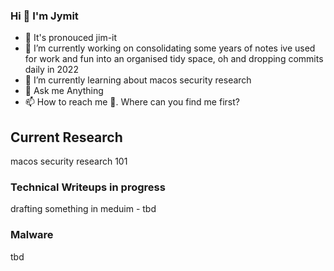### Hi 👋 I'm Jymit
<!--
**Jymit/jymit** is a ✨ _special_ ✨ repository because its `README.md` (this file) appears on your GitHub profile.
Here are some ideas to get you started:
- 👯 I’m looking to collaborate on 
- 🤔 I’m looking for help with
- 😄 Pronouns:
- ⚡ Fun fact:
-->
- 🤔 It's pronouced jim-it
- 🔭 I’m currently working on consolidating some years of notes ive used for work and fun into an organised tidy space, oh and dropping commits daily in 2022
- 🌱 I’m currently learning about macos security research
- 💬 Ask me Anything
- 📫 How to reach me 🤔. Where can you find me first?



## Current Research

macos security research 101

### Technical Writeups in progress

drafting something in meduim - tbd

### Malware

tbd

